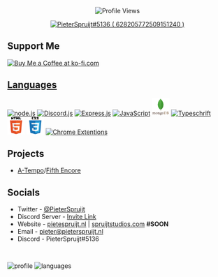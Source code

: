 
<p align="center" ## Me <img src= "https://cdn.discordapp.com/emojis/894175687878017055.png?size=80" alt='stats' width="20px">

<p align="center"> <img src="https://komarev.com/ghpvc/?username=PieterSpruijt" alt="Profile Views" /> </p>  

<p align="center">
  <a href="https://discord.com/users/628205772509151240">
     <img src="https://discord.c99.nl/widget/theme-4/628205772509151240.png" alt="PieterSpruijt#5136 ( 628205772509151240 )"/>
       </a>
</p>


## Support Me
<a href='https://ko-fi.com/pieterspruijt' target='_blank'><img height='35' style='border:0px;height:46px;' src='https://az743702.vo.msecnd.net/cdn/kofi3.png?v=0' border='0' alt='Buy Me a Coffee at ko-fi.com' />

## Languages
<a href="https://nodejs.org/" target="_blank"><img src="https://www.vectorlogo.zone/logos/nodejs/nodejs-icon.svg" alt="node.js" width="40" height="40"/><a/>
<a href="https://discord.js.org/" target="_blank"><img src="https://user-images.githubusercontent.com/55944075/130318395-63cc9ce2-1b24-4473-b3d9-e77ab7983c2a.png" alt="Discord.js" width="40" height="40"/><a/>
<a href="https://expressjs.com" target="_blank"><img src="https://www.vectorlogo.zone/logos/expressjs/expressjs-icon.svg" alt="Express.js" width="40" height="40"/><a/>
<a href="https://en.wikipedia.org/wiki/JavaScript" target="_blank"><img src="https://upload.vectorlogo.zone/logos/javascript/images/239ec8a4-163e-4792-83b6-3f6d96911757.svg" alt="JavaScript" width="40" height="40"/><a/> 
<a href="https://www.mongodb.com/try#production" target="_blank"><img src="https://raw.githubusercontent.com/devicons/devicon/master/icons/mongodb/mongodb-original-wordmark.svg" alt="mongoDB" width="40" height="40"/><a/>
<a href="https://www.typescriptlang.org/" target="_blank"><img src="https://www.vectorlogo.zone/logos/typescriptlang/typescriptlang-icon.svg" alt="Typeschrift" width="40" height="40"/><a/>
<a href="https://en.wikipedia.org/wiki/HTML" target="_blank"><img src="https://raw.githubusercontent.com/devicons/devicon/master/icons/html5/html5-original-wordmark.svg" alt="HTML" width="40" height="40"/><a/>
<a href="https://en.wikipedia.org/wiki/CSS" target="_blank"><img src="https://raw.githubusercontent.com/devicons/devicon/master/icons/css3/css3-original-wordmark.svg" alt="CSS" width="40" height="40"/><a/>
  <a href="https://developer.chrome.com/docs/extensions/mv3/getstarted/" target="_blank"><img src="https://www.vectorlogo.zone/logos/google_chrome/google_chrome-icon.svg" alt="Chrome Extentions" width="40" height="40"/><a/>

## Projects
- [A-Tempo](https://GitHub.com/A-Tempo)/[Fifth Encore](https://fifthencore.com)

## Socials
* Twitter - [@PieterSpruijt](https://twitter.com/PieterSpruijt)
* Discord Server - [Invite Link](https://discord.gg/8zpRKWPEGm)
* Website - [pietespruijt.nl](https://pieterspruijt.nl) | [spruijtstudios.com](https://spruijtstudios.com) **#SOON**
* Email - pieter@pieterspruijt.nl
* Discord - PieterSpruijt#5136

<br>

![profile] ![languages]

[profile]: https://github-readme-stats.vercel.app/api?username=PieterSpruijt&show_icons=true&theme=radical&include_all_commits=true&count_private=true

[languages]: https://github-readme-stats.vercel.app/api/top-langs/?username=PieterSpruijt&show_icons=true&theme=radical&include_all_commits=true&count_private=true
